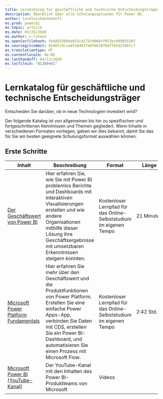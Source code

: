 ```yaml
---
title: Lernkatalog für geschäftliche und technische Entscheidungsträger
description: Überblick über alle Schulungsoptionen für Power BI
author: loreleishannonmsft
ms.prod: powerbi
ms.topic: article
ms.date: 03/25/2020
ms.author: v-lshann
ms.openlocfilehash: fbdd55309de033c4173c9068cf0f2bc499855307
ms.sourcegitcommit: 81407c9ccadfa84837e07861876dff65d21667c7
ms.translationtype: HT
ms.contentlocale: de-DE
ms.lasthandoff: 04/13/2020
ms.locfileid: "81268441"
---
```

# <a name="business-and-technical-decision-makers-learning-catalog"></a>Lernkatalog für geschäftliche und technische Entscheidungsträger

Entscheiden Sie darüber, ob in neue Technologien investiert wird? 

Der folgende Katalog ist von allgemeinen bis hin zu spezifischen und fortgeschrittenen Kenntnissen und Themen gegliedert. Wenn Inhalte in verschiedenen Formaten vorliegen, geben wir dies bekannt, damit Sie das für Sie am besten geeignete Schulungsformat auswählen können. 

## <a name="get-started"></a>Erste Schritte<a name="get-started"></a>
| Inhalt  | Beschreibung  | Format  | Länge     |
|---------------------------------------------------------------------------------------------------------------|------------------------------------------------------------------------------------------------------------------------------------------------------------------------------------------------------------------------|---------------------------------------|------------|
| [Der Geschäftswert von Power BI](https://docs.microsoft.com/learn/modules/introduction-power-bi/) | Hier erfahren Sie, wie Sie mit Power BI problemlos Berichte und Dashboards mit interaktiven Visualisierungen erstellen und wie andere Organisationen mithilfe dieser Lösung ihre Geschäftsergebnisse mit umsetzbaren Erkenntnissen steigern konnten. | Kostenloser Lernpfad für das Online-Selbststudium im eigenen Tempo | 21 Minuten |
| [Microsoft Power Platform Fundamentals](https://docs.microsoft.com/learn/paths/power-plat-fundamentals/)      | Hier erfahren Sie mehr über den Geschäftswert und die Produktfunktionen von Power Platform. Erstellen Sie eine einfache Power Apps-App, verbinden Sie Daten mit CDS, erstellen Sie ein Power BI-Dashboard, und automatisieren Sie einen Prozess mit Microsoft Flow.                          | Kostenloser Lernpfad für das Online-Selbststudium im eigenen Tempo | 2:42 Std.  |
| [Microsoft Power BI (YouTube-Kanal)](https://www.youtube.com/user/mspowerbi/videos)  | Der YouTube-Kanal mit den Inhalten des Power BI-Produktteams von Microsoft  | Videos   |            |

